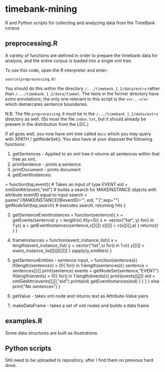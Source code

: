 # timebank-mining
R and Python scripts for collecting and analyzing data from the TimeBank corpus

## preprocessing.R
A variety of functions are defined in order to prepare the timebank data for analysis, and the entire corpus is loaded into a single xml tree.

To use this code, open the R interpreter and enter:

`source(preprocessing.R)`

You should do this within the directory `/.../timebank_1_2/data/extra` rather than `/.../timebank_1_2/data/timeml`.  The texts in the former directory have *extra* annotations; the only one relevant to this script is the `<s>...</s>` which demarcates sentence boundaries.  

N.B. The file `preprocessing.R` must be in the `/.../timebank_1_2/data/extra` directory as well.  (So must the file `index.txt`, but it should already be present in the distribution from the LDC.)

If all goes well, you now have xml tree called `docs` which you may query with XPATH / getNodeSet().  You also have at your disposal the following functions:

1. getSentences - Applied to an xml tree it returns all sentences within that tree as xml, 
1. printSentence - prints a sentence
1. printDocument - prints document 
2. getEventInstances: 

= function(top,event){ # Takes an input of type EVENT
	eid = xmlGetAttr(event,"eid")
	# builds a search for MAKEINSTANCE objects with attribute eventID equal to input
	search = paste("//MAKEINSTANCE[@eventID='", eid, "']",sep="") 
	getNodeSet(top,search) # executes search, returning hits
}

3. getSentenceEventInstances 
= function(sentence){
	x = getEvents(sentence)
	y = length(x)
	if(y>0){
		z <- vector("list", y)
		for(i in 1:y){
			a = getEventInstances(sentence,x[[i]])
			z[[i]] = c(x[[i]],a)
		}
		return(z)
	}
}

4. frameInstances 
= function(event_instance_list){
	x = length(event_instance_list)
	y = vector("list",x)
	for(i in 1:x){
		y[[i]] = event_instance_list[[i]][[2]]
	}
	sapply(y,xmlAttrs)
}

5. getSentenceEntities - sentence input, 
= function(sentences){
	if(length(sentences) > 0){
		for(i in 1:length(sentences)){ 
			sentence = sentences[[i]]
			print(sentence)
			events = getNodeSet(sentence,"EVENT")
			if(length(events) > 0){
				for(j in 1:length(events)){
					print(events[[j]])
					eid = xmlGetAttr(events[[j]],"eid")
					print(eid)
					getEventInstances(eid)
				}
			}
		}
	}
	else print("No sentences")
}

6. getValue - takes xml node and returns text as Attribute-Value pairs
7. makeDataFrame - takes a set of xml nodes and builds a data frame

## examples.R
Some data structures are built as illustrations.

## Python scripts

Still need to be uploaded to repository, after I find them on previous hard drive.
